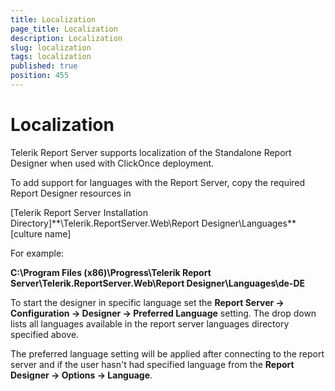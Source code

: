 ```yaml
---
title: Localization
page_title: Localization
description: Localization
slug: localization
tags: localization
published: true
position: 455
---
```


# Localization

Telerik Report Server supports localization of the Standalone Report Designer when used with ClickOnce deployment.

To add support for languages with the Report Server, copy the required Report Designer resources in 

[Telerik Report Server Installation Directory]**\Telerik.ReportServer.Web\Report Designer\Languages\**[culture name]

For example: 

**C:\Program Files (x86)\Progress\Telerik Report Server\Telerik.ReportServer.Web\Report Designer\Languages\de-DE**

To start the designer in specific language set the **Report Server -> Configuration -> Designer -> Preferred Language** setting. The drop down lists all languages available in the report server languages directory specified above.

The preferred language setting will be applied after connecting to the report server and if the user hasn't had specified language from the **Report Designer -> Options -> Language**.

